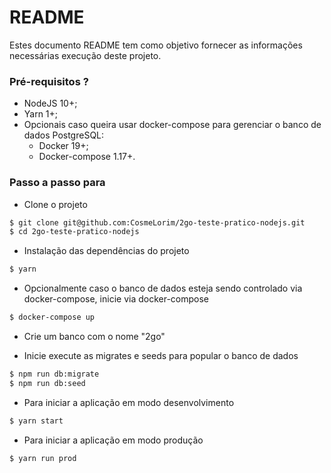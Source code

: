 # README

Estes documento README tem como objetivo fornecer as informações necessárias execução deste projeto.

### Pré-requisitos ?

- NodeJS 10+;
- Yarn 1+;
- Opcionais caso queira usar docker-compose para gerenciar o banco de dados PostgreSQL:
  - Docker 19+;
  - Docker-compose 1.17+.

### Passo a passo para

- Clone o projeto
```bash
$ git clone git@github.com:CosmeLorim/2go-teste-pratico-nodejs.git
$ cd 2go-teste-pratico-nodejs
```

- Instalação das dependências do projeto
```bash
$ yarn
```

- Opcionalmente caso o banco de dados esteja sendo controlado via docker-compose, inicie via docker-compose
```bash
$ docker-compose up
```

- Crie um banco com o nome "2go"

- Inicie execute as migrates e seeds para popular o banco de dados
```bash
$ npm run db:migrate
$ npm run db:seed
```

- Para iniciar a aplicação em modo desenvolvimento
```bash
$ yarn start
```

- Para iniciar a aplicação em modo produção
```bash
$ yarn run prod
```
